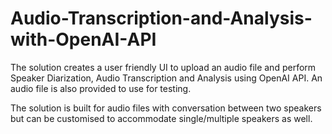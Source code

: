 # Audio-Transcription-and-Analysis-with-OpenAI-API
The solution creates a user friendly UI to upload an audio file and perform Speaker Diarization, Audio Transcription and Analysis using OpenAI API.
An audio file is also provided to use for testing.

The solution is built for audio files with conversation between two speakers but can be customised to accommodate single/multiple speakers as well.
